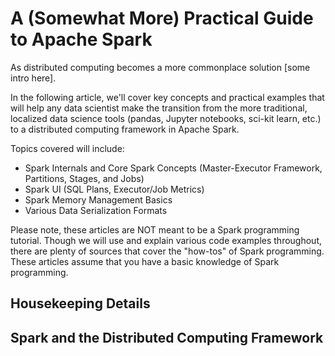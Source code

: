 # A (Somewhat More) Practical Guide to Apache Spark

As distributed computing becomes a more commonplace solution [some intro here].

In the following article, we'll cover key concepts and practical examples that will help any data scientist make the transition from the more traditional, localized data science tools (pandas, Jupyter notebooks, sci-kit learn, etc.) to a distributed computing framework in Apache Spark.

Topics covered will include:

- Spark Internals and Core Spark Concepts (Master-Executor Framework, Partitions, Stages, and Jobs)
- Spark UI (SQL Plans, Executor/Job Metrics) 
- Spark Memory Management Basics 
- Various Data Serialization Formats

Please note, these articles are NOT meant to be a Spark programming tutorial. Though we will use and explain various code examples throughout, there are plenty of sources that cover the "how-tos" of Spark programming. These articles assume that you have a basic knowledge of Spark programming.

## Housekeeping Details

## Spark and the Distributed Computing Framework
